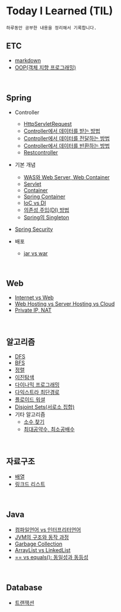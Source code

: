 # Today I Learned (TIL)
    하루동안 공부한 내용을 정리해서 기록합니다.
## ETC
* [markdown](./ETC/markdown.md)
* [OOP(객체 지향 프로그래밍)](./ETC/OOP.md)
<br>

## Spring
* Controller
    + [HttpServletRequest](./Spring/Controller/HttpServletRequest.md)
    + [Controller에서 데이터를 받는 방법](./Spring/Controller/get%20data.md)
    + [Controller에서 데이터를 전달하는 방법](./Spring/Controller/pass%20on%20data.md)
    + [Controller에서 데이터를 반환하는 방법](./Spring/Controller/return%20data.md)
    + [Restcontroller](./Spring/Controller/RestController.md)

* 기본 개념
    + [WAS와 Web Server, Web Container](./Spring/기본개념/WAS.md)
    + [Servlet](./Spring/기본개념/Servlet.md)
    + [Container](./Spring/기본개념/Container.md)
    + [Spring Container](./Spring/기본개념/SpringContainer.md)
    + [IoC vs DI](./Spring/기본개념/IoC%20vs%20DI.md)
    + [의존성 주입(DI) 방법](./Spring/기본개념/DI.md)
    + [Spring의 Singleton](./Spring/기본개념/Singleton.md)
* [Spring Security](./Spring/SpringSecurity.md)

* 배포
    + [jar vs war](./Spring/배포/warjar.md)

<br>

## Web
+ [Internet vs Web](./WEB/web.md)
+ [Web Hosting vs Server Hosting vs Cloud](./WEB/cloud.md)
+ [Private IP, NAT](./WEB/NAT.md)

<br>

## 알고리즘
+ [DFS](./Algorithm/DFS.md)
+ [BFS](./Algorithm/BFS.md)
+ [정렬](./Algorithm/sorting.md)
+ [이진탐색](./Algorithm/binarySearch.md)
+ [다이나믹 프로그래밍](./Algorithm/dynamicProgramming.md)
+ [다익스트라 최단경로](./Algorithm/dijkstra.md)
+ [플로이드 워셜](./Algorithm/floydWarshall.md)
+ [Disjoint Sets(서로소 집합)](./Algorithm/disjointSets.md)
+ 기타 알고리즘
    - [소수 찾기](./Algorithm/primenumber.md)
    - [최대공약수, 최소공배수](./Algorithm/gcdlcm.md)

<br>

## 자료구조
+ [배열](./DataStructure/array.md)
+ [링크드 리스트](./DataStructure/list.md)

<br>

## Java
+ [컴파일언어 vs 인터프리터언어](./Java/CompileVsInterpreter.md)
+ [JVM의 구조와 동작 과정](./Java/JVM.md)
+ [Garbage Collection](./Java/GarbageCollection.md)
+ [ArrayList vs LinkedList](./Java/ArrayList-LinkedList.md)
+ [== vs equals(): 동일성과 동등성](./Java/==-vs-equals().md)

<br>

## Database
+ [트랜잭션](./Database/Transaction.md)